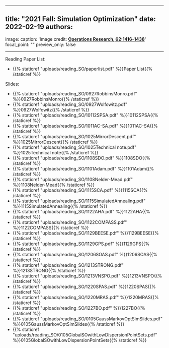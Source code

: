 
---
title: "2021 Fall: Simulation Optimization"
date: 2022-02-19
authors:
 -

image:
 caption: 'Image credit: [**Operations Research, 62:1416-1438**](https://jeffhonglab.github.io/publication/journal-article/2014_sunhonghuor/)'
 focal_point: ""
 preview_only: false

---

<!--more-->

<!DIV align="justify">

Reading Paper List:

  * {{% staticref "uploads/reading_SO/paperlist.pdf" %}}Paper List{{% /staticref %}}

Slides:

  * {{% staticref "uploads/reading_SO/0927RobbinsMonro.pdf" %}}0927RobbinsMonro{{% /staticref %}}
  * {{% staticref "uploads/reading_SO/0927Wolfowitz.pdf" %}}0927Wolfowitz{{% /staticref %}}
  * {{% staticref "uploads/reading_SO/10112SPSA.pdf" %}}10112SPSA{{% /staticref %}}
  * {{% staticref "uploads/reading_SO/1011AC-SA.pdf" %}}1011AC-SA{{% /staticref %}}
  * {{% staticref "uploads/reading_SO/1025MirrorDescent.pdf" %}}1025MirrorDescent{{% /staticref %}}
  * {{% staticref "uploads/reading_SO/1025Technical note.pdf" %}}1025Technical note{{% /staticref %}}
  * {{% staticref "uploads/reading_SO/1108SDO.pdf" %}}1108SDO{{% /staticref %}}
  * {{% staticref "uploads/reading_SO/1101Adam.pdf" %}}1101Adam{{% /staticref %}}
  * {{% staticref "uploads/reading_SO/1108Nelder-Mead.pdf" %}}1108Nelder-Mead{{% /staticref %}}
  * {{% staticref "uploads/reading_SO/1115SCA.pdf" %}}1115SCA{{% /staticref %}}
  * {{% staticref "uploads/reading_SO/1115SimulatedAnnealing.pdf" %}}1115SimulatedAnnealing{{% /staticref %}}
  * {{% staticref "uploads/reading_SO/1122AHA.pdf" %}}1122AHA{{% /staticref %}}
  * {{% staticref "uploads/reading_SO/1122COMPASS.pdf" %}}1122COMPASS{{% /staticref %}}
  * {{% staticref "uploads/reading_SO/1129BEESE.pdf" %}}1129BEESE{{% /staticref %}}
  * {{% staticref "uploads/reading_SO/1129GPS.pdf" %}}1129GPS{{% /staticref %}}
  * {{% staticref "uploads/reading_SO/1206SOAS.pdf" %}}1206SOAS{{% /staticref %}}
  * {{% staticref "uploads/reading_SO/1213STRONG.pdf" %}}1213STRONG{{% /staticref %}}
  * {{% staticref "uploads/reading_SO/1213VNSPO.pdf" %}}1213VNSPO{{% /staticref %}}
  * {{% staticref "uploads/reading_SO/1220SPAS.pdf" %}}1220SPAS{{% /staticref %}}
  * {{% staticref "uploads/reading_SO/1220MRAS.pdf" %}}1220MRAS{{% /staticref %}}
  * {{% staticref "uploads/reading_SO/1227BO.pdf" %}}1227BO{{% /staticref %}}
  * {{% staticref "uploads/reading_SO/0105GaussMarkovOptSimSlides.pdf" %}}0105GaussMarkovOptSimSlides{{% /staticref %}}
  * {{% staticref "uploads/reading_SO/0105GlobalSOwithLowDispersionPointSets.pdf" %}}0105GlobalSOwithLowDispersionPointSets{{% /staticref %}}
